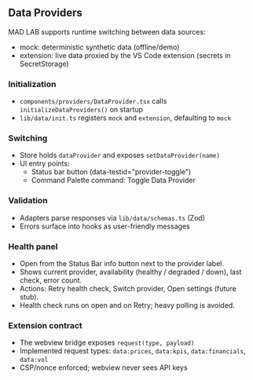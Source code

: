 ## Data Providers

MAD LAB supports runtime switching between data sources:

- mock: deterministic synthetic data (offline/demo)
- extension: live data proxied by the VS Code extension (secrets in SecretStorage)

### Initialization

- `components/providers/DataProvider.tsx` calls `initializeDataProviders()` on startup
- `lib/data/init.ts` registers `mock` and `extension`, defaulting to `mock`

### Switching

- Store holds `dataProvider` and exposes `setDataProvider(name)`
- UI entry points:
  - Status bar button (data-testid="provider-toggle")
  - Command Palette command: Toggle Data Provider

### Validation

- Adapters parse responses via `lib/data/schemas.ts` (Zod)
- Errors surface into hooks as user-friendly messages

### Health panel

- Open from the Status Bar info button next to the provider label.
- Shows current provider, availability (healthy / degraded / down), last check, error count.
- Actions: Retry health check, Switch provider, Open settings (future stub).
- Health check runs on open and on Retry; heavy polling is avoided.

### Extension contract

- The webview bridge exposes `request(type, payload)`
- Implemented request types: `data:prices`, `data:kpis`, `data:financials`, `data:vol`
- CSP/nonce enforced; webview never sees API keys


